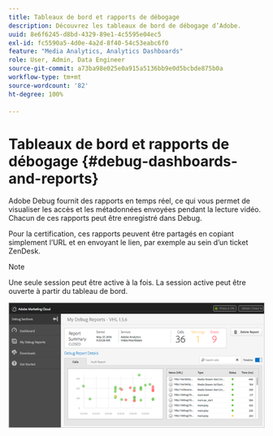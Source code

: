 ```yaml
---
title: Tableaux de bord et rapports de débogage
description: Découvrez les tableaux de bord de débogage d’Adobe.
uuid: 8e6f6245-d8bd-4329-89e1-4c5595e04ec5
exl-id: fc5590a5-4d0e-4a2d-8f40-54c53eabc6f0
feature: "Media Analytics, Analytics Dashboards"
role: User, Admin, Data Engineer
source-git-commit: a73ba98e025e0a915a5136bb9e0d5bcbde875b0a
workflow-type: tm+mt
source-wordcount: '82'
ht-degree: 100%

---
```


# Tableaux de bord et rapports de débogage {#debug-dashboards-and-reports}

Adobe Debug fournit des rapports en temps réel, ce qui vous permet de visualiser les accès et les métadonnées envoyées pendant la lecture vidéo. Chacun de ces rapports peut être enregistré dans Debug.

Pour la certification, ces rapports peuvent être partagés en copiant simplement l’URL et en envoyant le lien, par exemple au sein d’un ticket ZenDesk.

>[!NOTE]
>
>Une seule session peut être active à la fois. La session active peut être ouverte à partir du tableau de bord.

![](assets/debug-dashboard.png)
